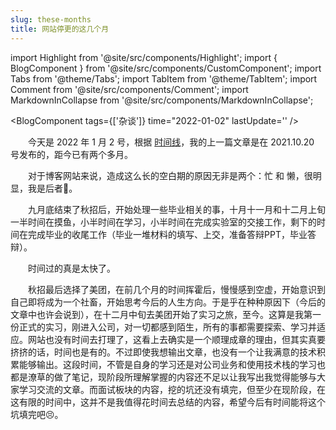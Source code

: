```yaml
---
slug: these-months
title: 网站停更的这几个月
---
```


import Highlight from '@site/src/components/Highlight';
import { BlogComponent } from '@site/src/components/CustomComponent';
import Tabs from '@theme/Tabs';
import TabItem from '@theme/TabItem';
import Comment from '@site/src/components/Comment';
import MarkdownInCollapse from '@site/src/components/MarkdownInCollapse';


<BlogComponent tags={['杂谈']} time="2022-01-02" lastUpdate='' />

&emsp;&emsp;今天是 2022 年 1 月 2 号，根据 [时间线](https://yleave.top/timeline/)，我的上一篇文章是在 2021.10.20 号发布的，距今已有两个多月。

&emsp;&emsp;对于博客网站来说，造成这么长的空白期的原因无非是两个：忙 和 懒，很明显，我是后者🥲。

&emsp;&emsp;九月底结束了秋招后，开始处理一些毕业相关的事，十月十一月和十二月上旬一半时间在摸鱼，小半时间在学习，小半时间在完成实验室的交接工作，剩下的时间在完成毕业的收尾工作（毕业一堆材料的填写、上交，准备答辩PPT，毕业答辩）。

&emsp;&emsp;时间过的真是太快了。

&emsp;&emsp;秋招最后选择了美团，在前几个月的时间挥霍后，慢慢感到空虚，开始意识到自己即将成为一个社畜，开始思考今后的人生方向。于是乎在种种原因下（今后的文章中也许会说到），在十二月中旬去美团开始了实习之旅，至今。这算是我第一份正式的实习，刚进入公司，对一切都感到陌生，所有的事都需要探索、学习并适应。网站也没有时间去打理了，这看上去确实是一个顺理成章的理由，但其实真要挤挤的话，时间也是有的。不过即使我想输出文章，也没有一个让我满意的技术积累能够输出。这段时间，不管是自身的学习还是对公司业务和使用技术栈的学习也都是潦草的做了笔记，现阶段所理解掌握的内容还不足以让我写出我觉得能够与大家学习交流的文章。而面试板块的内容，挖的坑还没有填完，但至少在现阶段，在这有限的时间中，这并不是我值得花时间去总结的内容，希望今后有时间能将这个坑填完吧😣。


<Comment />
